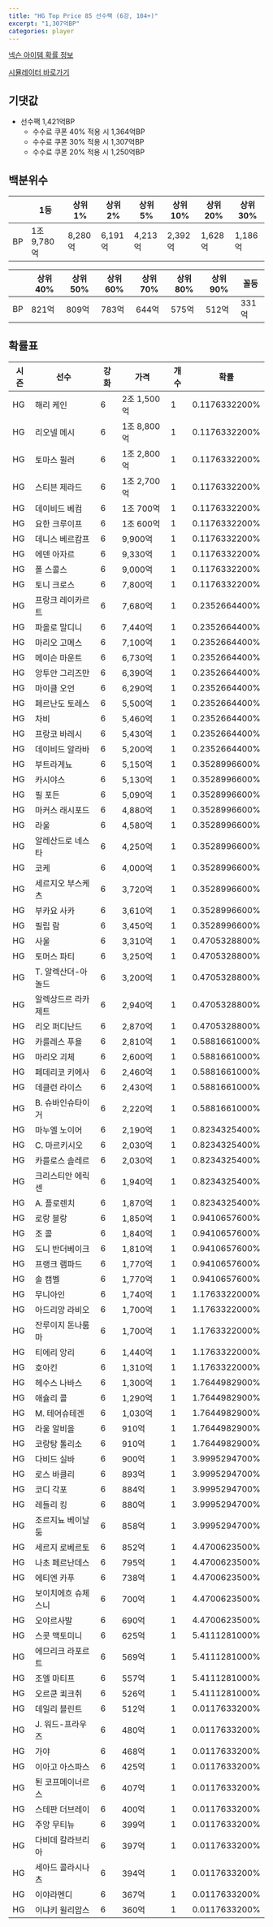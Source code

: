 ```yaml
---
title: "HG Top Price 85 선수팩 (6강, 104+)"
excerpt: "1,307억BP"
categories: player
---
```

[넥슨 아이템 확률 정보](http://iteminfo.nexon.com/probability/fco?sn=7523)

[시뮬레이터 바로가기](/simulator/7523)
## 기댓값
- 선수팩 1,421억BP
  - 수수료 쿠폰 40% 적용 시 1,364억BP
  - 수수료 쿠폰 30% 적용 시 1,307억BP
  - 수수료 쿠폰 20% 적용 시 1,250억BP


## 백분위수

||1등|상위1%|상위2%|상위5%|상위10%|상위20%|상위30%|
|---|---|---|---|---|---|---|---|
|BP|1조 9,780억|8,280억|6,191억|4,213억|2,392억|1,628억|1,186억|

||상위40%|상위50%|상위60%|상위70%|상위80%|상위90%|꼴등|
|---|---|---|---|---|---|---|---|
|BP|821억|809억|783억|644억|575억|512억|331억|


## 확률표

|시즌|선수|강화|가격|개수|확률|
|---|---|---|---|---|---|
|HG|해리 케인|6|2조 1,500억|1|0.1176332200%|
|HG|리오넬 메시|6|1조 8,800억|1|0.1176332200%|
|HG|토마스 뮐러|6|1조 2,800억|1|0.1176332200%|
|HG|스티븐 제라드|6|1조 2,700억|1|0.1176332200%|
|HG|데이비드 베컴|6|1조 700억|1|0.1176332200%|
|HG|요한 크루이프|6|1조 600억|1|0.1176332200%|
|HG|데니스 베르캄프|6|9,900억|1|0.1176332200%|
|HG|에덴 아자르|6|9,330억|1|0.1176332200%|
|HG|폴 스콜스|6|9,000억|1|0.1176332200%|
|HG|토니 크로스|6|7,800억|1|0.1176332200%|
|HG|프랑크 레이카르트|6|7,680억|1|0.2352664400%|
|HG|파올로 말디니|6|7,440억|1|0.2352664400%|
|HG|마리오 고메스|6|7,100억|1|0.2352664400%|
|HG|메이슨 마운트|6|6,730억|1|0.2352664400%|
|HG|앙투안 그리즈만|6|6,390억|1|0.2352664400%|
|HG|마이클 오언|6|6,290억|1|0.2352664400%|
|HG|페르난도 토레스|6|5,500억|1|0.2352664400%|
|HG|차비|6|5,460억|1|0.2352664400%|
|HG|프랑코 바레시|6|5,430억|1|0.2352664400%|
|HG|데이비드 알라바|6|5,200억|1|0.2352664400%|
|HG|부트라게뇨|6|5,150억|1|0.3528996600%|
|HG|카시야스|6|5,130억|1|0.3528996600%|
|HG|필 포든|6|5,090억|1|0.3528996600%|
|HG|마커스 래시포드|6|4,880억|1|0.3528996600%|
|HG|라울|6|4,580억|1|0.3528996600%|
|HG|알레산드로 네스타|6|4,250억|1|0.3528996600%|
|HG|코케|6|4,000억|1|0.3528996600%|
|HG|세르지오 부스케츠|6|3,720억|1|0.3528996600%|
|HG|부카요 사카|6|3,610억|1|0.3528996600%|
|HG|필립 람|6|3,450억|1|0.3528996600%|
|HG|사울|6|3,310억|1|0.4705328800%|
|HG|토머스 파티|6|3,250억|1|0.4705328800%|
|HG|T. 알렉산더-아놀드|6|3,200억|1|0.4705328800%|
|HG|알렉상드르 라카제트|6|2,940억|1|0.4705328800%|
|HG|리오 퍼디난드|6|2,870억|1|0.4705328800%|
|HG|카를레스 푸욜|6|2,810억|1|0.5881661000%|
|HG|마리오 괴체|6|2,600억|1|0.5881661000%|
|HG|페데리코 키에사|6|2,460억|1|0.5881661000%|
|HG|데클런 라이스|6|2,430억|1|0.5881661000%|
|HG|B. 슈바인슈타이거|6|2,220억|1|0.5881661000%|
|HG|마누엘 노이어|6|2,190억|1|0.8234325400%|
|HG|C. 마르키시오|6|2,030억|1|0.8234325400%|
|HG|카를로스 솔레르|6|2,030억|1|0.8234325400%|
|HG|크리스티안 에릭센|6|1,940억|1|0.8234325400%|
|HG|A. 플로렌치|6|1,870억|1|0.8234325400%|
|HG|로랑 블랑|6|1,850억|1|0.9410657600%|
|HG|조 콜|6|1,840억|1|0.9410657600%|
|HG|도니 반더베이크|6|1,810억|1|0.9410657600%|
|HG|프랭크 램파드|6|1,770억|1|0.9410657600%|
|HG|솔 캠벨|6|1,770억|1|0.9410657600%|
|HG|무니아인|6|1,740억|1|1.1763322000%|
|HG|아드리앙 라비오|6|1,700억|1|1.1763322000%|
|HG|잔루이지 돈나룸마|6|1,700억|1|1.1763322000%|
|HG|티에리 앙리|6|1,440억|1|1.1763322000%|
|HG|호아킨|6|1,310억|1|1.1763322000%|
|HG|헤수스 나바스|6|1,300억|1|1.7644982900%|
|HG|애슐리 콜|6|1,290억|1|1.7644982900%|
|HG|M. 테어슈테겐|6|1,030억|1|1.7644982900%|
|HG|라울 알비올|6|910억|1|1.7644982900%|
|HG|코랑탕 톨리소|6|910억|1|1.7644982900%|
|HG|다비드 실바|6|900억|1|3.9995294700%|
|HG|로스 바클리|6|893억|1|3.9995294700%|
|HG|코디 각포|6|884억|1|3.9995294700%|
|HG|레들리 킹|6|880억|1|3.9995294700%|
|HG|조르지뇨 베이날둠|6|858억|1|3.9995294700%|
|HG|세르지 로베르토|6|852억|1|4.4700623500%|
|HG|나초 페르난데스|6|795억|1|4.4700623500%|
|HG|에티엔 카푸|6|738억|1|4.4700623500%|
|HG|보이치에흐 슈체스니|6|700억|1|4.4700623500%|
|HG|오야르사발|6|690억|1|4.4700623500%|
|HG|스콧 맥토미니|6|625억|1|5.4111281000%|
|HG|에므리크 라포르트|6|569억|1|5.4111281000%|
|HG|조엘 마티프|6|557억|1|5.4111281000%|
|HG|오르쿤 쾨크취|6|526억|1|5.4111281000%|
|HG|데일리 블린트|6|512억|1|0.0117633200%|
|HG|J. 워드-프라우즈|6|480억|1|0.0117633200%|
|HG|가야|6|468억|1|0.0117633200%|
|HG|이아고 아스파스|6|425억|1|0.0117633200%|
|HG|퇸 코프메이너르스|6|407억|1|0.0117633200%|
|HG|스테판 더브레이|6|400억|1|0.0117633200%|
|HG|주앙 무티뉴|6|399억|1|0.0117633200%|
|HG|다비데 칼라브리아|6|397억|1|0.0117633200%|
|HG|세아드 콜라시나츠|6|394억|1|0.0117633200%|
|HG|이야라멘디|6|367억|1|0.0117633200%|
|HG|이냐키 윌리암스|6|360억|1|0.0117633200%|
